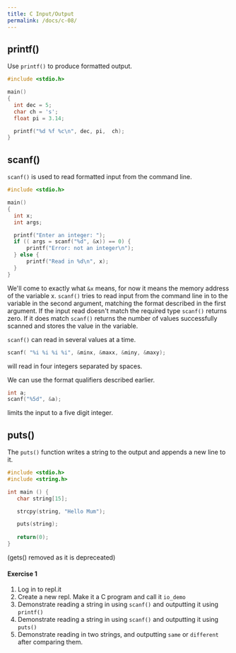 ```yaml
---
title: C Input/Output
permalink: /docs/c-08/
---
```


## printf()

Use `printf()` to produce formatted output.  

```c
#include <stdio.h>

main()
{
  int dec = 5;
  char ch = 's';
  float pi = 3.14;

  printf("%d %f %c\n", dec, pi,  ch);
}
```

## scanf()

`scanf()` is used to read formatted input from the command line.  

```c
#include <stdio.h>

main()
{
  int x;
  int args;

  printf("Enter an integer: ");
  if (( args = scanf("%d", &x)) == 0) {
      printf("Error: not an integer\n");
  } else {
      printf("Read in %d\n", x);
  }
}
```

We'll come to exactly what `&x` means, for now it means the memory address of the variable x. `scanf()` tries to read input from the command line in to the variable in the second argument, matching the format described in the first argument. If the input read doesn't match the required type `scanf()` returns zero. If it does match `scanf()` returns the number of values successfully scanned and stores the value in the variable.  

`scanf()` can read in several values at a time.  

```c
scanf( "%i %i %i %i", &minx, &maxx, &miny, &maxy);
```

will read in four integers separated by spaces.  

We can use the format qualifiers described earlier.  

```c
int a;
scanf("%5d", &a);
```

limits the input to a five digit integer.  

## puts()

The `puts()` function writes a string to the output and appends a new line to it.

```c
#include <stdio.h>
#include <string.h>

int main () {
   char string[15];

   strcpy(string, "Hello Mum");

   puts(string);
   
   return(0);
}
```

(gets() removed as it is depreceated)

#### Exercise 1

1. Log in to repl.it
2. Create a new repl. Make it a C program and call it `io_demo`
3. Demonstrate reading a string in using `scanf()` and outputting it using `printf()`
4. Demonstrate reading a string in using `scanf()` and outputting it using `puts()`
4. Demonstrate reading in two strings, and outputting `same` or `different` after comparing them.
